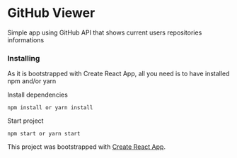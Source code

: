 # GitHub Viewer

Simple app using GitHub API that shows current users repositories informations


### Installing

As it is bootstrapped with Create React App, all you need is to have installed npm and/or yarn

Install dependencies

```
npm install or yarn install
```

Start project

```
npm start or yarn start
```

This project was bootstrapped with [Create React App](https://github.com/facebookincubator/create-react-app).
